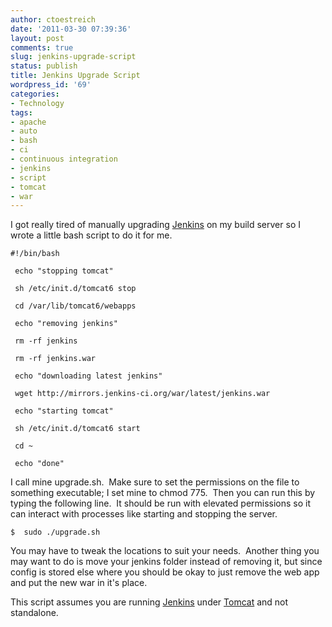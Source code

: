 ```yaml
---
author: ctoestreich
date: '2011-03-30 07:39:36'
layout: post
comments: true
slug: jenkins-upgrade-script
status: publish
title: Jenkins Upgrade Script
wordpress_id: '69'
categories:
- Technology
tags:
- apache
- auto
- bash
- ci
- continuous integration
- jenkins
- script
- tomcat
- war
---
```


I got really tired of manually upgrading [Jenkins][1] on my build server so I
wrote a little bash script to do it for me.


    #!/bin/bash

     echo "stopping tomcat"

     sh /etc/init.d/tomcat6 stop

     cd /var/lib/tomcat6/webapps

     echo "removing jenkins"

     rm -rf jenkins

     rm -rf jenkins.war

     echo "downloading latest jenkins"

     wget http://mirrors.jenkins-ci.org/war/latest/jenkins.war

     echo "starting tomcat"

     sh /etc/init.d/tomcat6 start

     cd ~

     echo "done"

I call mine upgrade.sh.  Make sure to set the permissions on the file to
something executable; I set mine to chmod 775.  Then you can run this by
typing the following line.  It should be run with elevated permissions so it
can interact with processes like starting and stopping the server.


    $  sudo ./upgrade.sh

You may have to tweak the locations to suit your needs.  Another thing you may
want to do is move your jenkins folder instead of removing it, but since
config is stored else where you should be okay to just remove the web app and
put the new war in it's place.

This script assumes you are running [Jenkins][1] under [Tomcat][2] and not
standalone.

   [1]: http://jenkins-ci.org/ (Jenkins CI)

   [2]: http://tomcat.apache.org/ (Apache Tomcat)

